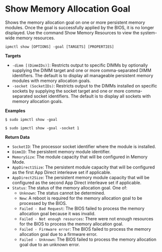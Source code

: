 # Show Memory Allocation Goal

Shows the memory allocation goal on one or more persistent memory modules. Once the goal is successfully applied by the BIOS, it is no longer displayed. Use the command Show Memory Resources to view the system-wide memory resources.

```text
ipmctl show [OPTIONS] -goal [TARGETS] [PROPERTIES]
```

**Targets**

* `-dimm [(DimmIDs)]`: Restricts output to specific DIMMs by optionally supplying the DIMM target and one or more comma-separated DIMM identifiers. The default is to display all manageable persistent memory modules with memory allocation goals.
* `-socket (SocketIDs)`: Restricts output to the DIMMs installed on specific sockets by supplying the socket target and one or more comma-separated socket identifiers. The default is to display all sockets with memory allocation goals.

**Examples**

```text
$ sudo ipmctl show -goal
```

```text
$ sudo ipmctl show -goal -socket 1
```

**Return Data**

* `SocketID`: The processor socket identifier where the module is installed.
* `DimmID`: The persistent memory module identifier.
* `MemorySize`: The module capacity that will be configured in Memory Mode.
* `AppDirect1Size`: The persistent module capacity that will be configured as the first App Direct interleave set if applicable.
* `AppDirect2Size`: The persistent memory module capacity that will be configured as the second App Direct interleave set if applicable.
* `Status`: The status of the memory allocation goal. One of:
  * `Unknown`: The status cannot be determined.
  * `New`: A reboot is required for the memory allocation goal to be processed by the BIOS.
  * `Failed - Bad Request`: The BIOS failed to process the memory allocation goal because it was invalid.
  * `Failed - Not enough resources`: There were not enough resources for the BIOS to process the memory allocation goal.
  * `Failed - Firmware error`: The BIOS failed to process the memory allocation goal due to a firmware error.
  * `Failed - Unknown`: The BIOS failed to process the memory allocation goal due to an unknown error.

